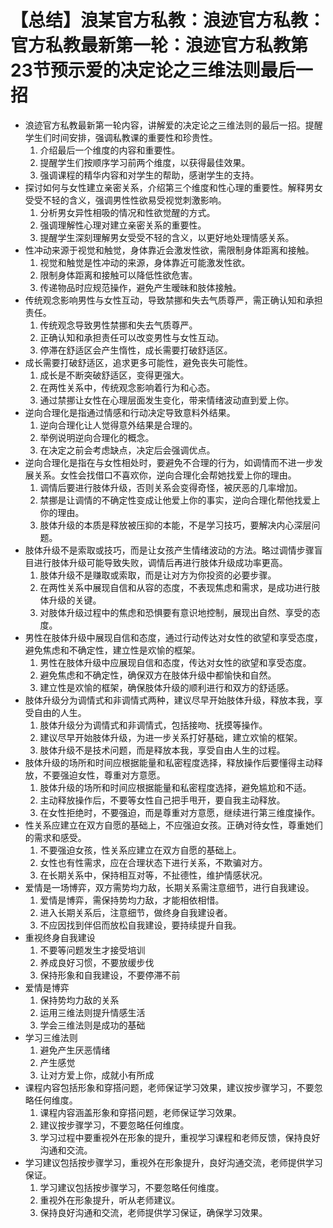 # 【总结】浪某官方私教：浪迹官方私教：官方私教最新第一轮：浪迹官方私教第23节预示爱的决定论之三维法则最后一招

-   浪迹官方私教最新第一轮内容，讲解爱的决定论之三维法则的最后一招。提醒学生们时间安排，强调私教课的重要性和珍贵性。
    1.  介绍最后一个维度的内容和重要性。
    2.  提醒学生们按顺序学习前两个维度，以获得最佳效果。
    3.  强调课程的精华内容和对学生的帮助，感谢学生的支持。
-   探讨如何与女性建立亲密关系，介绍第三个维度和性心理的重要性。解释男女受受不轻的含义，强调男性性欲易受视觉刺激影响。
    1.  分析男女异性相吸的情况和性欲觉醒的方式。
    2.  强调理解性心理对建立亲密关系的重要性。
    3.  提醒学生深刻理解男女受受不轻的含义，以更好地处理情感关系。
-   性冲动来源于视觉和触觉，身体靠近会激发性欲，需限制身体距离和接触。
    1.  视觉和触觉是性冲动的来源，身体靠近可能激发性欲。
    2.  限制身体距离和接触可以降低性欲危害。
    3.  传递物品时应规范操作，避免产生暧昧和肢体接触。
-   传统观念影响男性与女性互动，导致禁挪和失去气质尊严，需正确认知和承担责任。
    1.  传统观念导致男性禁挪和失去气质尊严。
    2.  正确认知和承担责任可以改变男性与女性互动。
    3.  停滞在舒适区会产生惰性，成长需要打破舒适区。
-   成长需要打破舒适区，追求更多可能性，避免丧失可能性。
    1.  成长是不断突破舒适区，变得更强大。
    2.  在两性关系中，传统观念影响着行为和心态。
    3.  通过禁挪让女性在心理层面发生变化，带来情绪波动直到爱上你。
-   逆向合理化是指通过情感和行动决定导致意料外结果。
    1.  逆向合理化让人觉得意外结果是合理的。
    2.  举例说明逆向合理化的概念。
    3.  在决定之前会考虑缺点，决定后会强调优点。
-   逆向合理化是指在与女性相处时，要避免不合理的行为，如调情而不进一步发展关系。女性会找借口不喜欢你，逆向合理化会帮她找爱上你的理由。
    1.  调情后要进行肢体升级，否则关系会变得奇怪，被厌恶的几率增加。
    2.  禁挪是让调情的不确定性变成让他爱上你的事实，逆向合理化帮他找爱上你的理由。
    3.  肢体升级的本质是释放被压抑的本能，不是学习技巧，要解决内心深层问题。
-   肢体升级不是索取或技巧，而是让女孩产生情绪波动的方法。略过调情步骤盲目进行肢体升级可能导致失败，调情后再进行肢体升级成功率更高。
    1.  肢体升级不是赚取或索取，而是让对方为你投资的必要步骤。
    2.  在两性关系中展现自信和从容的态度，不表现焦虑和需求，是成功进行肢体升级的关键。
    3.  对肢体升级过程中的焦虑和恐惧要有意识地控制，展现出自然、享受的态度。
-   男性在肢体升级中展现自信和态度，通过行动传达对女性的欲望和享受态度，避免焦虑和不确定性，建立性是欢愉的框架。
    1.  男性在肢体升级中应展现自信和态度，传达对女性的欲望和享受态度。
    2.  避免焦虑和不确定性，确保双方在肢体升级中都愉快和自然。
    3.  建立性是欢愉的框架，确保肢体升级的顺利进行和双方的舒适感。
-   肢体升级分为调情式和非调情式两种，建议尽早开始肢体升级，释放本我，享受自由的人生。
    1.  肢体升级分为调情式和非调情式，包括接吻、抚摸等操作。
    2.  建议尽早开始肢体升级，为进一步关系打好基础，建立欢愉的框架。
    3.  肢体升级不是技术问题，而是释放本我，享受自由人生的过程。
-   肢体升级的场所和时间应根据能量和私密程度选择，释放操作后要懂得主动释放，不要强迫女性，尊重对方意愿。
    1.  肢体升级的场所和时间应根据能量和私密程度选择，避免尴尬和不适。
    2.  主动释放操作后，不要等女性自己把手甩开，要自我主动释放。
    3.  在女性拒绝时，不要强迫，而是尊重对方意愿，继续进行第三维度操作。
-   性关系应建立在双方自愿的基础上，不应强迫女孩。正确对待女性，尊重她们的需求和感受。
    1.  不要强迫女孩，性关系应建立在双方自愿的基础上。
    2.  女性也有性需求，应在合理状态下进行关系，不欺骗对方。
    3.  在长期关系中，保持相互对等，不扯德性，维护情感状况。
-   爱情是一场博弈，双方需势均力敌，长期关系需注意细节，进行自我建设。
    1.  爱情是博弈，需保持势均力敌，才能相依相惜。
    2.  进入长期关系后，注意细节，做终身自我建设者。
    3.  不应因找到伴侣而放松自我建设，要持续提升自我。
-   重视终身自我建设
    1.  不要等问题发生才接受培训
    2.  养成良好习惯，不要放缓步伐
    3.  保持形象和自我建设，不要停滞不前
-   爱情是博弈
    1.  保持势均力敌的关系
    2.  运用三维法则提升情感生活
    3.  学会三维法则是成功的基础
-   学习三维法则
    1.  避免产生厌恶情绪
    2.  产生感觉
    3.  让对方爱上你，成就小有所成
-   课程内容包括形象和穿搭问题，老师保证学习效果，建议按步骤学习，不要忽略任何维度。
    1.  课程内容涵盖形象和穿搭问题，老师保证学习效果。
    2.  建议按步骤学习，不要忽略任何维度。
    3.  学习过程中要重视外在形象的提升，重视学习课程和老师反馈，保持良好沟通和交流。
-   学习建议包括按步骤学习，重视外在形象提升，良好沟通交流，老师提供学习保证。
    1.  学习建议包括按步骤学习，不要忽略任何维度。
    2.  重视外在形象提升，听从老师建议。
    3.  保持良好沟通和交流，老师提供学习保证，确保学习效果。